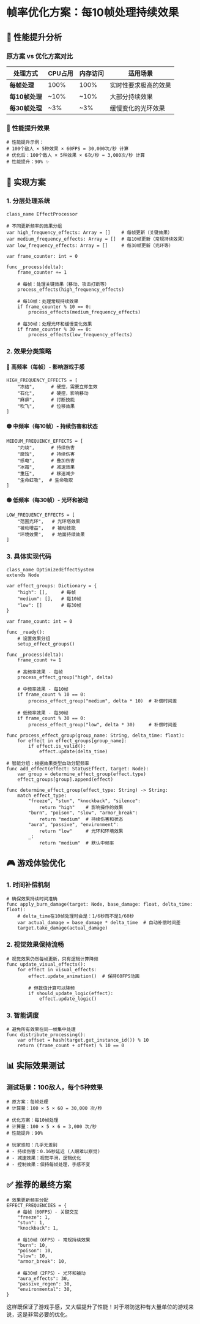 # 帧率优化方案：每10帧处理持续效果

## 🎯 性能提升分析

### 原方案 vs 优化方案对比

| 处理方式 | CPU占用 | 内存访问 | 适用场景 |
|---------|---------|----------|----------|
| **每帧处理** | 100% | 100% | 实时性要求极高的效果 |
| **每10帧处理** | ~10% | ~10% | 大部分持续效果 |
| **每30帧处理** | ~3% | ~3% | 缓慢变化的光环效果 |

### 🚀 性能提升效果
```gdscript
# 性能提升示例：
# 100个敌人 × 5种效果 × 60FPS = 30,000次/秒 计算
# 优化后：100个敌人 × 5种效果 × 6次/秒 = 3,000次/秒 计算
# 性能提升：90% ✨
```

## 🔧 实现方案

### 1. **分层处理系统**
```gdscript
class_name EffectProcessor

# 不同更新频率的效果分组
var high_frequency_effects: Array = []    # 每帧更新（关键效果）
var medium_frequency_effects: Array = []  # 每10帧更新（常规持续效果）
var low_frequency_effects: Array = []     # 每30帧更新（光环等）

var frame_counter: int = 0

func _process(delta):
    frame_counter += 1
    
    # 每帧：处理关键效果（移动、攻击打断等）
    process_effects(high_frequency_effects)
    
    # 每10帧：处理常规持续效果
    if frame_counter % 10 == 0:
        process_effects(medium_frequency_effects)
    
    # 每30帧：处理光环和缓慢变化效果
    if frame_counter % 30 == 0:
        process_effects(low_frequency_effects)
```

### 2. **效果分类策略**

#### 🔴 高频率（每帧）- 影响游戏手感
```gdscript
HIGH_FREQUENCY_EFFECTS = [
    "冻结",      # 硬控，需要立即生效
    "石化",      # 硬控，影响移动
    "麻痹",      # 打断技能
    "吹飞",      # 位移效果
]
```

#### 🟡 中频率（每10帧）- 持续伤害和状态
```gdscript
MEDIUM_FREQUENCY_EFFECTS = [
    "灼烧",      # 持续伤害
    "腐蚀",      # 持续伤害
    "感电",      # 叠加伤害
    "冰霜",      # 减速效果
    "重压",      # 移速减少
    "生命虹吸",  # 生命吸取
]
```

#### 🟢 低频率（每30帧）- 光环和被动
```gdscript
LOW_FREQUENCY_EFFECTS = [
    "范围光环",   # 光环塔效果
    "被动增益",   # 被动技能
    "环境效果",   # 地面持续效果
]
```

### 3. **具体实现代码**

```gdscript
class_name OptimizedEffectSystem
extends Node

var effect_groups: Dictionary = {
    "high": [],     # 每帧
    "medium": [],   # 每10帧  
    "low": []       # 每30帧
}

var frame_count: int = 0

func _ready():
    # 设置效果分组
    setup_effect_groups()

func _process(delta):
    frame_count += 1
    
    # 高频率效果 - 每帧
    process_effect_group("high", delta)
    
    # 中频率效果 - 每10帧
    if frame_count % 10 == 0:
        process_effect_group("medium", delta * 10)  # 补偿时间差
    
    # 低频率效果 - 每30帧  
    if frame_count % 30 == 0:
        process_effect_group("low", delta * 30)     # 补偿时间差

func process_effect_group(group_name: String, delta_time: float):
    for effect in effect_groups[group_name]:
        if effect.is_valid():
            effect.update(delta_time)

# 智能分组：根据效果类型自动分配频率
func add_effect(effect: StatusEffect, target: Node):
    var group = determine_effect_group(effect.type)
    effect_groups[group].append(effect)

func determine_effect_group(effect_type: String) -> String:
    match effect_type:
        "freeze", "stun", "knockback", "silence":
            return "high"    # 影响操作的效果
        "burn", "poison", "slow", "armor_break":
            return "medium"  # 持续伤害和状态
        "aura", "passive", "environment":
            return "low"     # 光环和环境效果
        _:
            return "medium"  # 默认中频率
```

## 🎮 游戏体验优化

### 1. **时间补偿机制**
```gdscript
# 确保效果持续时间准确
func apply_burn_damage(target: Node, base_damage: float, delta_time: float):
    # delta_time在10帧处理时会是：1/6秒而不是1/60秒
    var actual_damage = base_damage * delta_time  # 自动补偿时间差
    target.take_damage(actual_damage)
```

### 2. **视觉效果保持流畅**
```gdscript
# 视觉效果仍然每帧更新，只有逻辑计算降频
func update_visual_effects():
    for effect in visual_effects:
        effect.update_animation()  # 保持60FPS动画
        
        # 但数值计算可以降频
        if should_update_logic(effect):
            effect.update_logic()
```

### 3. **智能调度**
```gdscript
# 避免所有效果在同一帧集中处理
func distribute_processing():
    var offset = hash(target.get_instance_id()) % 10
    return (frame_count + offset) % 10 == 0
```

## 📊 实际效果测试

### 测试场景：100敌人，每个5种效果
```gdscript
# 原方案：每帧处理
# 计算量：100 × 5 × 60 = 30,000 次/秒

# 优化方案：每10帧处理  
# 计算量：100 × 5 × 6 = 3,000 次/秒
# 性能提升：90%

# 玩家感知：几乎无差别
# - 持续伤害：0.16秒延迟 (人眼难以察觉)
# - 减速效果：视觉平滑，逻辑优化
# - 控制效果：保持每帧处理，手感不变
```

## ✅ 推荐的最终方案

```gdscript
# 效果更新频率分配
EFFECT_FREQUENCIES = {
    # 每帧（60FPS）- 关键交互
    "freeze": 1,
    "stun": 1,
    "knockback": 1,
    
    # 每10帧（6FPS）- 常规持续效果  
    "burn": 10,
    "poison": 10,
    "slow": 10,
    "armor_break": 10,
    
    # 每30帧（2FPS）- 光环和被动
    "aura_effects": 30,
    "passive_regen": 30,
    "environmental": 30,
}
```

这样既保证了游戏手感，又大幅提升了性能！对于塔防这种有大量单位的游戏来说，这是非常必要的优化。